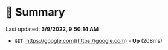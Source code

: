 # 📖 Summary
Last updated: **3/9/2022, 9:50:14 AM**

- `GET` [https://google.com](https://google.com) - **Up** (208ms)
